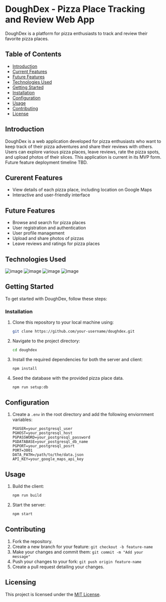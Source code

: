 # DoughDex - Pizza Place Tracking and Review Web App

DoughDex is a platform for pizza enthusiasts to track and review their favorite pizza places.

## Table of Contents

- [Introduction](#introduction)
- [Current Features](#current-features)
- [Future Features](#future-features)
- [Technologies Used](#technologies-used)
- [Getting Started](#getting-started)
- [Installation](#installation)
- [Configuration](#configuration)
- [Usage](#usage)
- [Contributing](#contributing)
- [License](#license)

## Introduction

DoughDex is a web application developed for pizza enthusiasts who want to keep track of their pizza adventures and share their reviews with others. Users can explore various pizza places, leave reviews, rate the pizza spots, and upload photos of their slices. This application is current in its MVP form. Future feature deployment timeline TBD.

## Curerent Features

- View details of each pizza place, including location on Google Maps
- Interactive and user-friendly interface


## Future Features

- Browse and search for pizza places
- User registration and authentication
- User profile management
- Upload and share photos of pizzas
- Leave reviews and ratings for pizza places

## Technologies Used

![image](https://img.shields.io/badge/React-20232A?style=for-the-badge&logo=react&logoColor=61DAFB)
![image](https://img.shields.io/badge/Node%20js-339933?style=for-the-badge&logo=nodedotjs&logoColor=white)
![image](https://img.shields.io/badge/Express%20js-000000?style=for-the-badge&logo=express&logoColor=white)
![image](https://img.shields.io/badge/PostgreSQL-316192?style=for-the-badge&logo=postgresql&logoColor=white)

## Getting Started

To get started with DoughDex, follow these steps:

### Installation

1. Clone this repository to your local machine using:
   ```bash
   git clone https://github.com/your-username/doughdex.git
2. Navigate to the project directory:
    ```bash
    cd doughdex
    ```
3. Install the required dependencies for both the server and client:
    ```bash
    npm install
    ```
4. Seed the database with the provided pizza place data.
    ```bash
    npm run setup:db
    ```

## Configuration

1. Create a `.env` in the root directory and add the following enviornment variables:
    ```
    PGUSER=your_postgresql_user
    PGHOST=your_postgresql_host
    PGPASSWORD=your_postgresql_password
    PGDATABASE=your_postgresql_db_name
    PGPORT=your_postgresql_posrt
    PORT=3001
    DATA_PATH=/path/to/the/data.json
    API_KEY=your_google_maps_api_key
    ```

## Usage

1. Build the client:
    ```bash
    npm run build
    ```
2. Start the server:
    ```bash
    npm start
    ```

## Contributing

1. Fork the repository.
2. Create a new branch for your feature: `git checkout -b feature-name`
3. Make your changes and commit them: `git commit -m "Add your message"`
4. Push your changes to your fork: `git push origin feature-name`
5. Create a pull request detailing your changes.

## Licensing

This project is licensed under the [MIT License](https://chat.openai.com/LICENSE).